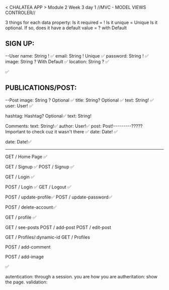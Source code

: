 <!-- @format -->

< CHALATEA APP > Module 2 Week 3 day 1
//MVC - MODEL VIEWS CONTROLER//

3 things for each data property:
Is it required = !
Is it unique = Unique
Is it optional. If so, does it have a default value = ? with Default

## SIGN UP:

--User
name: String ! ✅
email: String ! Unique ✅
password: String ! ✅
image: String ? With Default ✅
location: String ? ✅

<!-- socialMedias: ['linkedin', 'github', 'twitter']? = [] we will decide it later on--> ✅

<!-- jobTitle: String?
cohort: String?
slack: String?
personalSite: String?
jobLocation: String? -->

## PUBLICATIONS/POST:

--Post
image: String ? Optional ✅
title: String? Optional ✅
text: String! ✅
user: User! ✅

hashtag: Hashtag? Optional✅
text: String!

Comments:
text: String!✅
author: User!✅
post: Post!---------????? Important to check cuz it wasn't there ✅
date: Date! ✅

date: Date!✅

---

GET / Home Page ✅

GET / Signup ✅
POST / Signup ✅

<!-- - Martes, 28.09 Done until line 112 GET and POST --Signup-- -->

GET / Login ✅

<!-- - Jueves, 30.09 Done Log in and Log Out. -- -->

POST / Login ✅
GET / Logout ✅

POST / update-profile✅
POST / update-password✅

POST / delete-account✅

GET / profile ✅

GET / see-posts
POST / add-post
POST / edit-post

GET / Profiles/:dynamic-id
GET / Profiles

POST / add-comment

POST / add-image

<!-- GET / map-view IS IT  NECEESSARY????-->

✅

<!-- TODO'S

- Styling de ICON BRAND in Layout.hbs and NavBar
- Styling the SIGNUP hbs with the BOOTSTRAP FORM ✅
- Create folder Profile and their files Home profile, update password and update profile.
- Home Page design with functionality and linking the API.
- Design: Photo searching, Brand design, color consistency.
-Update Profile.hbs => once the button "update profile" has being clicked, we want to see a pop up or redirect it to profile
-Post Issues: Delete post because it's not working. Also, go though all the views> post information and update it.
-->

autentication: through a session. you are how you are
autheritation: show the page.
validation:
